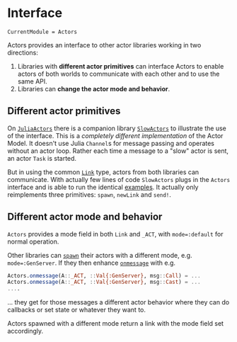 # Interface

```@meta
CurrentModule = Actors
```

Actors provides an interface to other actor libraries working in two directions:

1. Libraries with **different actor primitives** can interface Actors to enable actors of both worlds to communicate with each other and to use the same API.
2. Libraries can **change the actor mode and behavior**.  

## Different actor primitives

On [`JuliaActors`](https://github.com/JuliaActors) there is a companion library [`SlowActors`](https://github.com/JuliaActors/SlowActors.jl) to illustrate the use of the interface. This is a *completely different implementation* of the Actor Model. It doesn't use Julia `Channel`s for message passing and operates without an actor loop. Rather each time a message to a "slow" actor is sent, an actor `Task` is started.

But in using the common [`Link`](@ref) type, actors from both libraries can communicate. With actually few lines of code `SlowActors` plugs in the `Actors` interface and is able to run the identical [examples](https://github.com/JuliaActors/SlowActors.jl/tree/master/examples). It actually only reimplements three primitives: `spawn`, `newLink` and `send!`.

## Different actor mode and behavior

`Actors` provides a mode field in both `Link` and `_ACT`, with `mode=:default` for normal operation.

Other libraries can [`spawn`](@ref) their actors with a different mode, e.g. `mode=:GenServer`. If they then enhance [`onmessage`](@ref) with e.g.

```julia
Actors.onmessage(A::_ACT, ::Val{:GenServer}, msg::Call) = ...
Actors.onmessage(A::_ACT, ::Val{:GenServer}, msg::Cast) = ...
....
```

... they get for those messages a different actor behavior where they can do callbacks or set state or whatever they want to.

Actors spawned with a different mode return a link with the mode field set accordingly.
